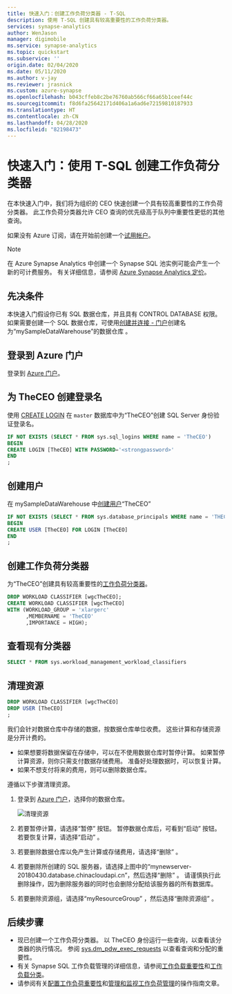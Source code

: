 ```yaml
---
title: 快速入门：创建工作负荷分类器 - T-SQL
description: 使用 T-SQL 创建具有较高重要性的工作负荷分类器。
services: synapse-analytics
author: WenJason
manager: digimobile
ms.service: synapse-analytics
ms.topic: quickstart
ms.subservice: ''
origin.date: 02/04/2020
ms.date: 05/11/2020
ms.author: v-jay
ms.reviewer: jrasnick
ms.custom: azure-synapse
ms.openlocfilehash: b043cffeb8c2be76760ab566cf66a65b1ceef44c
ms.sourcegitcommit: f8d6fa25642171d406a1a6ad6e72159810187933
ms.translationtype: HT
ms.contentlocale: zh-CN
ms.lasthandoff: 04/28/2020
ms.locfileid: "82198473"
---
```

# <a name="quickstart-create-a-workload-classifier-using-t-sql"></a>快速入门：使用 T-SQL 创建工作负荷分类器

在本快速入门中，我们将为组织的 CEO 快速创建一个具有较高重要性的工作负荷分类器。 此工作负荷分类器允许 CEO 查询的优先级高于队列中重要性更低的其他查询。

如果没有 Azure 订阅，请在开始前创建一个[试用帐户](https://www.azure.cn/zh-cn/pricing/1rmb-trial-full/?form-type=identityauth)。

> [!NOTE]
> 在 Azure Synapse Analytics 中创建一个 Synapse SQL 池实例可能会产生一个新的可计费服务。  有关详细信息，请参阅 [Azure Synapse Analytics 定价](https://azure.cn/pricing/details/sql-data-warehouse/)。
>
>

## <a name="prerequisites"></a>先决条件

本快速入门假设你已有 SQL 数据仓库，并且具有 CONTROL DATABASE 权限。 如果需要创建一个 SQL 数据仓库，可使用[创建并连接 - 门户](create-data-warehouse-portal.md)创建名为“mySampleDataWarehouse”的数据仓库  。

## <a name="sign-in-to-the-azure-portal"></a>登录到 Azure 门户

登录到 [Azure 门户](https://portal.azure.cn/)。

## <a name="create-login-for-theceo"></a>为 TheCEO 创建登录名

使用 [CREATE LOGIN](https://docs.microsoft.com/sql/t-sql/statements/create-login-transact-sql?toc=/synapse-analytics/sql-data-warehouse/toc.json&bc=/synapse-analytics/sql-data-warehouse/breadcrumb/toc.json&view=azure-sqldw-latest) 在 `master` 数据库中为“TheCEO”创建 SQL Server 身份验证登录名。

```sql
IF NOT EXISTS (SELECT * FROM sys.sql_logins WHERE name = 'TheCEO')
BEGIN
CREATE LOGIN [TheCEO] WITH PASSWORD='<strongpassword>'
END
;
```

## <a name="create-user"></a>创建用户

在 mySampleDataWarehouse 中[创建用户](https://docs.microsoft.com/sql/t-sql/statements/create-user-transact-sql?toc=/synapse-analytics/sql-data-warehouse/toc.json&bc=/synapse-analytics/sql-data-warehouse/breadcrumb/toc.json&view=azure-sqldw-latest)“TheCEO”

```sql
IF NOT EXISTS (SELECT * FROM sys.database_principals WHERE name = 'THECEO')
BEGIN
CREATE USER [TheCEO] FOR LOGIN [TheCEO]
END
;
```

## <a name="create-a-workload-classifier"></a>创建工作负荷分类器

为“TheCEO”创建具有较高重要性的[工作负荷分类器](https://docs.microsoft.com/sql/t-sql/statements/create-workload-classifier-transact-sql?toc=/synapse-analytics/sql-data-warehouse/toc.json&bc=/synapse-analytics/sql-data-warehouse/breadcrumb/toc.json&view=azure-sqldw-latest)。

```sql
DROP WORKLOAD CLASSIFIER [wgcTheCEO];
CREATE WORKLOAD CLASSIFIER [wgcTheCEO]
WITH (WORKLOAD_GROUP = 'xlargerc'
      ,MEMBERNAME = 'TheCEO'
      ,IMPORTANCE = HIGH);
```

## <a name="view-existing-classifiers"></a>查看现有分类器

```sql
SELECT * FROM sys.workload_management_workload_classifiers
```

## <a name="clean-up-resources"></a>清理资源

```sql
DROP WORKLOAD CLASSIFIER [wgcTheCEO]
DROP USER [TheCEO]
;
```

我们会针对数据仓库中存储的数据，按数据仓库单位收费。 这些计算和存储资源是分开计费的。

- 如果想要将数据保留在存储中，可以在不使用数据仓库时暂停计算。 如果暂停计算资源，则你只需支付数据存储费用。 准备好处理数据时，可以恢复计算。
- 如果不想支付将来的费用，则可以删除数据仓库。

遵循以下步骤清理资源。

1. 登录到 [Azure 门户](https://portal.azure.cn)，选择你的数据仓库。

    ![清理资源](./media/load-data-from-azure-blob-storage-using-polybase/clean-up-resources.png)

2. 若要暂停计算，请选择“暂停”  按钮。 暂停数据仓库后，可看到“启动”  按钮。  若要恢复计算，请选择“启动”  。

3. 若要删除数据仓库以免产生计算或存储费用，请选择“删除”  。

4. 若要删除所创建的 SQL 服务器，请选择上图中的“mynewserver-20180430.database.chinacloudapi.cn”，然后选择“删除”   。  请谨慎执行此删除操作，因为删除服务器的同时也会删除分配给该服务器的所有数据库。

5. 若要删除资源组，请选择“myResourceGroup”  ，然后选择“删除资源组”  。

## <a name="next-steps"></a>后续步骤

- 现已创建一个工作负荷分类器。 以 TheCEO 身份运行一些查询，以查看该分类器的执行情况。 参阅 [sys.dm_pdw_exec_requests](https://docs.microsoft.com/sql/relational-databases/system-dynamic-management-views/sys-dm-pdw-exec-requests-transact-sql?toc=/synapse-analytics/sql-data-warehouse/toc.json&bc=/synapse-analytics/sql-data-warehouse/breadcrumb/toc.json&view=azure-sqldw-latest) 以查看查询和分配的重要性。
- 有关 Synapse SQL 工作负载管理的详细信息，请参阅[工作负载重要性](sql-data-warehouse-workload-importance.md)和[工作负载分类](sql-data-warehouse-workload-classification.md)。
- 请参阅有关[配置工作负荷重要性](sql-data-warehouse-how-to-configure-workload-importance.md)和[管理和监视工作负荷管理](sql-data-warehouse-how-to-manage-and-monitor-workload-importance.md)的操作指南文章。
